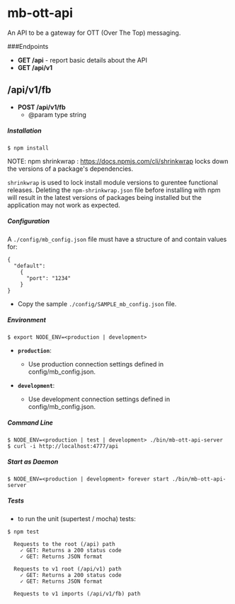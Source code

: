 mb-ott-api
==============

An API to be a gateway for OTT (Over The Top) messaging.

###Endpoints

* **GET /api** - report basic details about the API
* **GET /api/v1**

/api/v1/fb
--------------

* **POST /api/v1/fb**
  * @param type string

##### Installation
```
$ npm install
```
NOTE: npm shrinkwrap : https://docs.npmjs.com/cli/shrinkwrap locks down the versions of a package's dependencies.

`shrinkwrap` is used to lock install module versions to gurentee functional releases. Deleting the `npm-shrinkwrap.json` file before installing with npm will result in the latest versions of packages being installed but the application may not work as expected.

##### Configuration
A `./config/mb_config.json` file must have a structure of and contain values for:
```
{
  "default":
    {
      "port": "1234"
    }
}

```

- Copy the sample `./config/SAMPLE_mb_config.json` file.


##### Environment
```
$ export NODE_ENV=<production | development>
```
- **`production`**:
  - Use production connection settings defined in config/mb_config.json.

- **`development`**:
  - Use development connection settings defined in config/mb_config.json.

##### Command Line
```
$ NODE_ENV=<production | test | development> ./bin/mb-ott-api-server
$ curl -i http://localhost:4777/api
```

##### Start as Daemon
```
$ NODE_ENV=<production | development> forever start ./bin/mb-ott-api-server
```

##### Tests
- to run the unit (supertest / mocha) tests:
```
$ npm test

  Requests to the root (/api) path
    ✓ GET: Returns a 200 status code
    ✓ GET: Returns JSON format

  Requests to v1 root (/api/v1) path
    ✓ GET: Returns a 200 status code
    ✓ GET: Returns JSON format

  Requests to v1 imports (/api/v1/fb) path
 
  ```